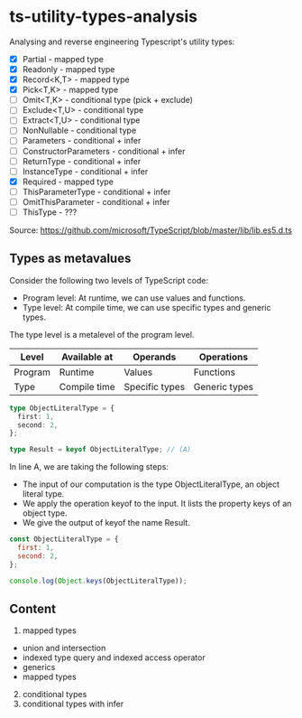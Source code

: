 # ts-utility-types-analysis
Analysing and reverse engineering Typescript's utility types:

- [x] Partial<T> - mapped type
- [x] Readonly<T> - mapped type
- [x] Record<K,T> - mapped type
- [x] Pick<T,K> - mapped type
- [ ] Omit<T,K> - conditional type (pick + exclude)
- [ ] Exclude<T,U> - conditional type
- [ ] Extract<T,U> - conditional type
- [ ] NonNullable<T> - conditional type
- [ ] Parameters<T> - conditional + infer
- [ ] ConstructorParameters<T> - conditional + infer
- [ ] ReturnType<T> - conditional + infer
- [ ] InstanceType<T> - conditional + infer
- [x] Required<T> - mapped type
- [ ] ThisParameterType<T> - conditional + infer
- [ ] OmitThisParameter<T> - conditional + infer
- [ ] ThisType<T> - ???

Source: https://github.com/microsoft/TypeScript/blob/master/lib/lib.es5.d.ts

## Types as metavalues

Consider the following two levels of TypeScript code:
- Program level: At runtime, we can use values and functions.
- Type level: At compile time, we can use specific types and generic types.

The type level is a metalevel of the program level.

| Level   | Available at | Operands       | Operations    |
|---------|--------------|----------------|---------------|
| Program | Runtime      | Values         | Functions     |
| Type    | Compile time | Specific types | Generic types |

```ts
type ObjectLiteralType = {
  first: 1,
  second: 2,
};

type Result = keyof ObjectLiteralType; // (A)
```

In line A, we are taking the following steps:

- The input of our computation is the type ObjectLiteralType, an object literal type.
- We apply the operation keyof to the input. It lists the property keys of an object type.
- We give the output of keyof the name Result.

```js
const ObjectLiteralType = {
  first: 1,
  second: 2,
};

console.log(Object.keys(ObjectLiteralType));
```

## Content

1. mapped types
  - union and intersection
  - indexed type query and indexed access operator
  - generics
  - mapped types
2. conditional types
3. conditional types with infer
